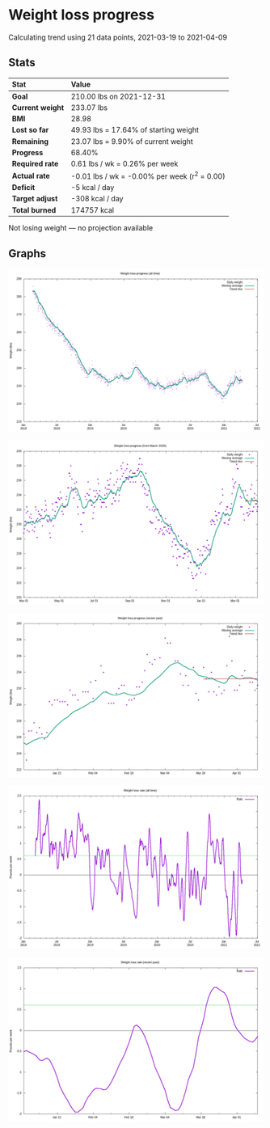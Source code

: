 # Weight loss progress

Calculating trend using 21 data points, 2021-03-19 to 2021-04-09

## Stats

Stat|Value
:-|:-
**Goal**|210.00 lbs on 2021-12-31
**Current weight**|233.07 lbs
**BMI**|28.98
**Lost so far**|49.93 lbs = 17.64% of starting weight
**Remaining**|23.07 lbs =  9.90% of current  weight
**Progress**|68.40%
**Required rate**|0.61 lbs / wk = 0.26% per week
**Actual rate**|-0.01 lbs / wk = -0.00% per week  (r<sup>2</sup> = 0.00)
**Deficit**|-5 kcal / day
**Target adjust**|-308 kcal / day
**Total burned**|174757 kcal

Not losing weight &mdash; no projection available

## Graphs

![](weight-graph-alltime.png)

![](weight-graph-covid.png)

![](weight-graph-recent.png)

![](rate-graph-alltime.png)

![](rate-graph-recent.png)
